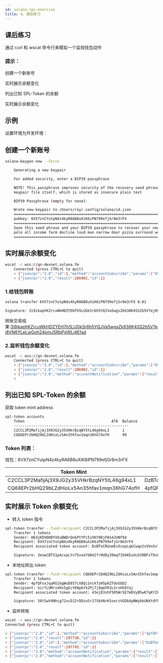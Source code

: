 ```yaml
---
id: solana-rpc-exercise
title: 4、课后练习
---
```


## 课后练习

通过 curl 和 wscat 命令行来模拟一个监视钱包动作

### 提示：

创建一个新账号

实时展示余额变化

列出已知 SPL-Token 的余额

实时展示余额变化

## 示例

设置环境为开发环境：

## 创建一个新账号

```bash
solana-keygen new --force

    Generating a new keypair

    For added security, enter a BIP39 passphrase

    NOTE! This passphrase improves security of the recovery seed phrase NOT the
    keypair file itself, which is stored as insecure plain text

    BIP39 Passphrase (empty for none):

    Wrote new keypair to /Users/roy/.config/solana/id.json
    =====================================================================
    pubkey: 6VX7znCYutpN4z4kyRA6B8uXiK6iPN799efjGr8m3rFX
    =====================================================================
    Save this seed phrase and your BIP39 passphrase to recover your new keypair:
    pole all income farm decline loud man narrow door pizza surround wood
    =====================================================================
```

## 实时展示余额变化

```bash
wscat -c wss://qn-devnet.solana.fm
    Connected (press CTRL+C to quit)
    > {"jsonrpc":"2.0","id":1,"method":"accountSubscribe","params":["6VX7znCYutpN4z4kyRA6B8uXiK6iPN799efjGr8m3rFX",{"encoding":"jsonParsed","commitment":"finalized"}]}
    < {"jsonrpc":"2.0","result":286902,"id":1}
```

### 1.给钱包转账

```bash
solana transfer 6VX7znCYutpN4z4kyRA6B8uXiK6iPN799efjGr8m3rFX 0.01

Signature: 3i9ikaphKZrcuWkHDZYEH7h5LUGkSr6h5YQJVa5wgsZk638K4SS2b5V7ej8VN6YLeLwGoh24pmJSRbPqWLi4Efad
```

转账交易结果:[3i9ikaphKZrcuWkHDZYEH7h5LUGkSr6h5YQJVa5wgsZk638K4SS2b5V7ej8VN6YLeLwGoh24pmJSRbPqWLi4Efad](https://explorer.solana.com/tx/3i9ikaphKZrcuWkHDZYEH7h5LUGkSr6h5YQJVa5wgsZk638K4SS2b5V7ej8VN6YLeLwGoh24pmJSRbPqWLi4Efad?cluster=devnet)

### 2.监听钱包余额变化

```bash
wscat -c wss://qn-devnet.solana.fm
    Connected (press CTRL+C to quit)
    > {"jsonrpc":"2.0","id":1,"method":"accountSubscribe","params":["6VX7znCYutpN4z4kyRA6B8uXiK6iPN799efjGr8m3rFX",{"encoding":"jsonParsed","commitment":"finalized"}]}
    < {"jsonrpc":"2.0","result":286902,"id":1}
    < {"jsonrpc":"2.0","method":"accountNotification","params":{"result":{"context":{"slot":235280272},"value":{"lamports":994429840,"data":["","base64"],"owner":"11111111111111111111111111111111","executable":false,"rentEpoch":0,"space":0}},"subscription":286902}}
    >
```

## 列出已知 SPL-Token 的余额

获取 token mint address

```bash
spl-token accounts
    Token                                        ATA  Balance
    -----------------------------------------------------
    C2CCL3P2MafijAj3X9JG2y35VHkrBzqNY5tL46g94xL1      1
    CQ68EPr2bHQ29bLZdHioLx5An35hfav1mqn36hG74ofH      99

```

### Token 列表：

钱包：6VX7znCYutpN4z4kyRA6B8uXiK6iPN799efjGr8m3rFX

| Token Mint                                   | ATA                                          | Balance |
| -------------------------------------------- | -------------------------------------------- | ------- |
| C2CCL3P2MafijAj3X9JG2y35VHkrBzqNY5tL46g94xL1 | DzBToCRUumEsXcepLqkCwqe2sVknSvTq5PmihmJr4V7r | 1       |
| CQ68EPr2bHQ29bLZdHioLx5An35hfav1mqn36hG74ofH | 4pfQFsxJqaRG1bgWuD8S7cX8Qi1nck7zH5p6ZTdoSbD2 | 99      |

## 实时展示 Token 余额变化

-   转入 token 指令

```bash
spl-token transfer --fund-recipient C2CCL3P2MafijAj3X9JG2y35VHkrBzqNY5tL46g94xL1 1 6VX7znCYutpN4z4kyRA6B8uXiK6iPN799efjGr8m3rFX
    Transfer 1 tokens
    Sender: HEdjKDVDHDYXXuBWDrQnkPtYPi51XKY9DjPAS4JUNf94
    Recipient: 6VX7znCYutpN4z4kyRA6B8uXiK6iPN799efjGr8m3rFX
    Recipient associated token account: DzBToCRUumEsXcepLqkCwqe2sVknSvTq5PmihmJr4V7r

    Signature: 3eowCBTS1pAcvpLYv75xsm7d642frHUDy39mq73S6KEuUcb39BFxT9zQeGVeaDrUdbB4ow9uQoqbNKiXxUkpGhcF
```

-   本地址转出 token

```bash
spl-token transfer --fund-recipient CQ68EPr2bHQ29bLZdHioLx5An35hfav1mqn36hG74ofH 1 Gir7LUMrsXHv5gGctKNp6th2Pj7j9qmYR1LSrsHS6Yaj
    Transfer 1 tokens
    Sender: 4pfQFsxJqaRG1bgWuD8S7cX8Qi1nck7zH5p6ZTdoSbD2
    Recipient: Gir7LUMrsXHv5gGctKNp6th2Pj7j9qmYR1LSrsHS6Yaj
    Recipient associated token account: 43ejD3shF5R5WrSE7mDVyB5wK7qKY2bKK3K2LVsXaXtU

    Signature: 58tSwV4Nhcg72xcDJ2rDDzuSr17SkkNrK5serzVGDbXpNWybkUNXtdYk4CMva3A8cSitr96oiJ5sEDgXPKd7bvkZ
```

-   监听转账

```bash
wscat -c wss://qn-devnet.solana.fm
Connected (press CTRL+C to quit)

> {"jsonrpc":"2.0","id":1,"method":"accountSubscribe","params":["4pfQFsxJqaRG1bgWuD8S7cX8Qi1nck7zH5p6ZTdoSbD2",{"encoding":"jsonParsed","commitment":"finalized"}]}
< {"jsonrpc":"2.0","result":297730,"id":1}
> {"jsonrpc":"2.0","id":1,"method":"accountSubscribe","params":["DzBToCRUumEsXcepLqkCwqe2sVknSvTq5PmihmJr4V7r",{"encoding":"jsonParsed","commitment":"finalized"}]}
< {"jsonrpc":"2.0","result":297745,"id":1}
< {"jsonrpc":"2.0","method":"accountNotification","params":{"result":{"context":{"slot":235333595},"value":{"lamports":2039280,"data":{"program":"spl-token","parsed":{"info":{"isNative":false,"mint":"C2CCL3P2MafijAj3X9JG2y35VHkrBzqNY5tL46g94xL1","owner":"6VX7znCYutpN4z4kyRA6B8uXiK6iPN799efjGr8m3rFX","state":"initialized","tokenAmount":{"amount":"6000000000","decimals":9,"uiAmount":6.0,"uiAmountString":"6"}},"type":"account"},"space":165},"owner":"TokenkegQfeZyiNwAJbNbGKPFXCWuBvf9Ss623VQ5DA","executable":false,"rentEpoch":0,"space":165}},"subscription":297745}}
< {"jsonrpc":"2.0","method":"accountNotification","params":{"result":{"context":{"slot":235334871},"value":{"lamports":2039280,"data":{"program":"spl-token","parsed":{"info":{"isNative":false,"mint":"CQ68EPr2bHQ29bLZdHioLx5An35hfav1mqn36hG74ofH","owner":"6VX7znCYutpN4z4kyRA6B8uXiK6iPN799efjGr8m3rFX","state":"initialized","tokenAmount":{"amount":"98000000000","decimals":9,"uiAmount":98.0,"uiAmountString":"98"}},"type":"account"},"space":165},"owner":"TokenkegQfeZyiNwAJbNbGKPFXCWuBvf9Ss623VQ5DA","executable":false,"rentEpoch":0,"space":165}},"subscription":306868}}

```
